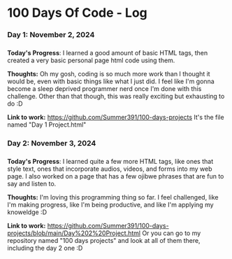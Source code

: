 # 100 Days Of Code - Log

### Day 1: November 2, 2024
##### 

**Today's Progress**: I learned a good amount of basic HTML tags, then created a very basic personal page html code using them.

**Thoughts:** Oh my gosh, coding is so much more work than I thought it would be, even with basic things like what I just did. I feel like I'm gonna become a sleep deprived programmer nerd once I'm done with this challenge. Other than that though, this was really exciting but exhausting to do :D

**Link to work:** https://github.com/Summer391/100-days-projects It's the file named "Day 1 Project.html"
#####
#####
#####
### Day 2: November 3, 2024
##### 

**Today's Progress**: I learned quite a few more HTML tags, like ones that style text, ones that incorporate audios, videos, and forms into my web page. I also worked on a page that has a few ojibwe phrases that are fun to say and listen to. 

**Thoughts:** I'm loving this programming thing so far. I feel challenged, like I'm making progress, like I'm being productive, and like I'm applying my knoweldge :D

**Link to work:** https://github.com/Summer391/100-days-projects/blob/main/Day%202%20Project.html Or you can go to my repository named "100 days projects" and look at all of them there, including the day 2 one :D
